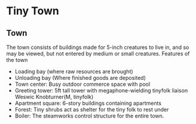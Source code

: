 # Tiny Town

## Town
The town consists of buildings made for 5-inch creatures to live in, and so may be viewed, but not entered by medium or small creatures. Features of the town
- Loading bay (where raw resources are brought)
- Unloading bay (Where finished goods are deposited)
- Town center: Busy outdoor commerce space with pool
- Greeting tower: 5ft tall tower with megaphone-wielding tinyfolk liaison Weswic Knobturner(M, tinyfolk)
- Apartment square: 6-story buildings containing apartments
- Forest: Tiny shrubs act as shelter for the tiny folk to rest under
- Boiler: The steamworks control structure for the entire town.
